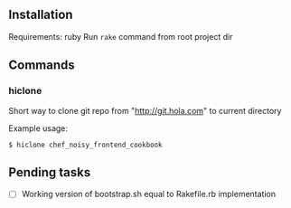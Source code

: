## Installation

Requirements: ruby 
Run `rake` command from root project dir

## Commands

### hiclone

Short way to clone git repo from "http://git.hola.com" to current directory

Example usage:

```shell
$ hiclone chef_noisy_frontend_cookbook
```

## Pending tasks

- [ ] Working version of bootstrap.sh equal to Rakefile.rb implementation
